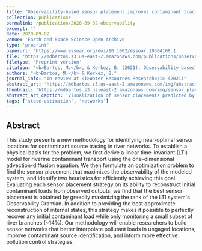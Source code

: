 ```yaml
---
title: "Observability-based sensor placement improves contaminant tracing in river networks"
collection: publications
permalink: /publication/2020-09-02-observability
excerpt: ''
date: 2020-09-02
venue: 'Earth and Space Science Open Archive'
type: 'preprint'
paperurl: 'https://www.essoar.org/doi/10.1002/essoar.10504108.1'
file: 'https://mdbartos.s3.us-east-2.amazonaws.com/publications/observability_based_sensor_placement.pdf'
filetype: 'Preprint version'
citation: '<b>Bartos, M.</b>, & Kerkez, B. (2021). Observability-based sensor placement improves contaminant tracing in river networks. doi: 10.1002/essoar.10504108.1 (submitted to <i>Water Resources Research</i>).'
authors: "<b>Bartos, M.</b> & Kerkez, B."
journal_info: "In review at <i>Water Resources Research</i> (2021)"
abstract_art: 'https://mdbartos.s3.us-east-2.amazonaws.com/img/abstract_art_12.png'
thumbnail: 'https://mdbartos.s3.us-east-2.amazonaws.com/img/sensor_placement_thumb.png'
abstract_art_caption: 'Visualization of sensor placements predicted by observability maximization. Sensor placement progression for trace- (left) and rank- (right) optimized strategies from N=2 to N=16 sensors.'
tags: ['state-estimation', 'networks']
---
```


## Abstract

This study presents a new methodology for identifying near-optimal sensor locations for contaminant source tracing in river networks. To establish a physical basis for the problem, we first derive a linear time-invariant (LTI) model for riverine contaminant transport using the one-dimensional advection-diffusion equation. We then formulate an optimization problem to find the sensor placement that maximizes the observability of the modeled system, and identify two heuristics for efficiently achieving this goal. Evaluating each sensor placement strategy on its ability to reconstruct initial contaminant loads from observed outputs, we find that the best sensor placement is obtained by greedily maximizing the rank of the LTI system's Observability Gramian. In addition to providing the best approximate reconstruction of internal states, this strategy makes it possible to perfectly recover any initial contaminant load while only monitoring a small subset of river branches (~14%). Our methodology will enable researchers to build sensor networks that better interpolate pollutant loads in ungaged locations, improve contaminant source identification, and inform more effective pollution control strategies.
